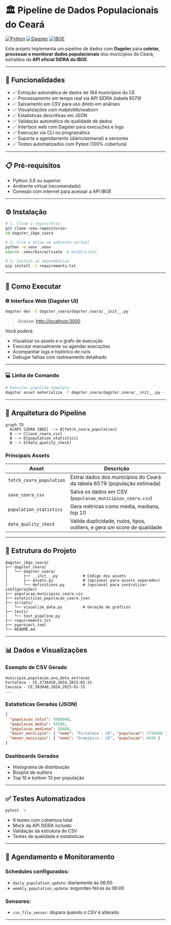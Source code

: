 # 🏛️ Pipeline de Dados Populacionais do Ceará

[![Python](https://img.shields.io/badge/Python-3.8%2B-blue.svg)](https://python.org)
[![Dagster](https://img.shields.io/badge/Dagster-Latest-orange.svg)](https://dagster.io)
[![IBGE](https://img.shields.io/badge/Fonte-API%20SIDRA%20IBGE-green.svg)](https://apisidra.ibge.gov.br)

Este projeto implementa um pipeline de dados com **Dagster** para **coletar, processar e monitorar dados populacionais** dos municípios do Ceará, extraídos da **API oficial SIDRA do IBGE**.

---

## 🎯 Funcionalidades

* ✅ Extração automática de dados de 184 municípios do CE
* ✅ Processamento em tempo real via API SIDRA (tabela 6579)
* ✅ Salvamento em CSV para uso direto em análises
* ✅ Visualizações com matplotlib/seaborn
* ✅ Estatísticas descritivas em JSON
* ✅ Validação automática de qualidade de dados
* ✅ Interface web com Dagster para execuções e logs
* ✅ Execução via CLI ou programática
* ✅ Suporte a agendamento (diário/semanal) e sensores
* ✅ Testes automatizados com Pytest (100% cobertura)

---

## 📋 Pré-requisitos

* Python 3.8 ou superior
* Ambiente virtual (recomendado)
* Conexão com internet para acessar a API IBGE

---

## ⚙️ Instalação

```bash
# 1. Clone o repositório
git clone <seu-repositorio>
cd dagster_ibge_ceara

# 2. Crie e ative um ambiente virtual
python -m venv .venv
source .venv/bin/activate  # macOS/Linux

# 3. Instale as dependências
pip install -r requirements.txt
```

---

## 🚀 Como Executar

### 🌐 Interface Web (Dagster UI)

```bash
dagster dev -f dagster_ceara/dagster_ceara/__init__.py
```

> Acesse: [http://localhost:3000](http://localhost:3000)

Você poderá:

* Visualizar os assets e o grafo de execução
* Executar manualmente ou agendar execuções
* Acompanhar logs e histórico de runs
* Debugar falhas com rastreamento detalhado

---

### 💻 Linha de Comando

```bash
# Executar pipeline completo
dagster asset materialize -f dagster_ceara/dagster_ceara/__init__.py --select "fetch_ceara_population,save_ceara_csv"
```

---

## 🧱 Arquitetura do Pipeline

```mermaid
graph TD
  A[API SIDRA IBGE] --> B[fetch_ceara_population]
  B --> C[save_ceara_csv]
  B --> D[population_statistics]
  B --> E[data_quality_check]
```

### Principais Assets

| Asset                    | Descrição                                                                |
| ------------------------ | ------------------------------------------------------------------------ |
| `fetch_ceara_population` | Extrai dados dos municípios do Ceará da tabela 6579 (população estimada) |
| `save_ceara_csv`         | Salva os dados em CSV (`populacao_municipios_ceara.csv`)                 |
| `population_statistics`  | Gera métricas como média, mediana, top 10                                |
| `data_quality_check`     | Valida duplicidade, nulos, tipos, outliers, e gera um score de qualidade |

---

## 📁 Estrutura do Projeto

```
dagster_ibge_ceara/
├── dagster_ceara/
│   └── dagster_ceara/
│       ├── __init__.py           # Código dos assets
│       ├── assets.py             # (opcional para assets separados)
│       └── definitions.py        # (opcional para centralizar configurações)
├── populacao_municipios_ceara.csv
├── estatisticas_populacao_ceara.json
├── scripts/
│   └── visualize_data.py         # Geração de gráficos
├── tests/
│   └── test_pipeline.py
├── requirements.txt
├── pyproject.toml
└── README.md
```

---

## 📊 Dados e Visualizações

### Exemplo de CSV Gerado

```csv
municipio,populacao,ano,data_extracao
Fortaleza - CE,2736458,2024,2025-01-15
Caucaia - CE,383048,2024,2025-01-15
...
```

### Estatísticas Geradas (JSON)

```json
{
  "populacao_total": 9300000,
  "populacao_media": 50500,
  "populacao_mediana": 26800,
  "maior_municipio": { "nome": "Fortaleza - CE", "populacao": 2736458 },
  "menor_municipio": { "nome": "Granjeiro - CE", "populacao": 4430 }
}
```

### Dashboards Gerados

* Histograma de distribuição
* Boxplot de outliers
* Top 10 e bottom 10 por população

---

## ✅ Testes Automatizados

```bash
pytest -v
```

* 9 testes com cobertura total
* Mock da API SIDRA incluído
* Validação da estrutura do CSV
* Testes de qualidade e estatísticas

---

## 🔄 Agendamento e Monitoramento

### Schedules configurados:

* `daily_population_update`: diariamente às 06:00
* `weekly_population_update`: segundas-feiras às 06:00

### Sensores:

* `csv_file_sensor`: dispara quando o CSV é alterado

---
